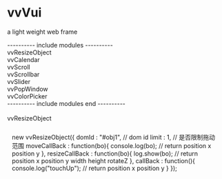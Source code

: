 # vvVui
a light weight web frame

---------- include modules ---------- <br>
vvResizeObject <br>
vvCalendar <br>
vvScroll <br>
vvScrollbar <br>
vvSlider <br>
vvPopWindow <br>
vvColorPicker <br>
---------- include modules end ---------- <br><br>
vvResizeObject <br>
<p style="padding:10px; border:1px solid #fdfdfd;">
	new vvResizeObject({
		domId : "#obj1", // dom id
		limit : 1, // 是否限制拖动范围
		moveCallBack : function(bo){
			console.log(bo); // return position x position y
		},
		resizeCallBack : function(bo){
			log.show(bo); // return position x position y width height rotateZ
		},
		callBack : function(){
			console.log("touchUp");  // return position x position y
		}
	});
</p>
